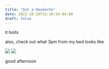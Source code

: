 ```yaml
---
title: "Got a Headache"
date: 2022-10-26T15:10:54-04:00
draft: false
---
```


it hoits  

also, check out what 3pm from my bed looks like

![](/ima_b7dea92.jpeg)
![](/ima_a9b2d01.jpeg)

good afternoon